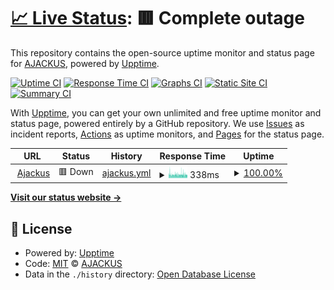 # [📈 Live Status](https://ajackus.github.io/upptime-monitor): <!--live status--> **🟥 Complete outage**

This repository contains the open-source uptime monitor and status page for [AJACKUS](ajackus.com), powered by [Upptime](https://github.com/upptime/upptime).

[![Uptime CI](https://github.com/ajackus/upptime-monitor/workflows/Uptime%20CI/badge.svg)](https://github.com/ajackus/upptime-monitor/actions?query=workflow%3A%22Uptime+CI%22)
[![Response Time CI](https://github.com/ajackus/upptime-monitor/workflows/Response%20Time%20CI/badge.svg)](https://github.com/ajackus/upptime-monitor/actions?query=workflow%3A%22Response+Time+CI%22)
[![Graphs CI](https://github.com/ajackus/upptime-monitor/workflows/Graphs%20CI/badge.svg)](https://github.com/ajackus/upptime-monitor/actions?query=workflow%3A%22Graphs+CI%22)
[![Static Site CI](https://github.com/ajackus/upptime-monitor/workflows/Static%20Site%20CI/badge.svg)](https://github.com/ajackus/upptime-monitor/actions?query=workflow%3A%22Static+Site+CI%22)
[![Summary CI](https://github.com/ajackus/upptime-monitor/workflows/Summary%20CI/badge.svg)](https://github.com/ajackus/upptime-monitor/actions?query=workflow%3A%22Summary+CI%22)

With [Upptime](https://upptime.js.org), you can get your own unlimited and free uptime monitor and status page, powered entirely by a GitHub repository. We use [Issues](https://github.com/ajackus/upptime-monitor/issues) as incident reports, [Actions](https://github.com/ajackus/upptime-monitor/actions) as uptime monitors, and [Pages](https://ajackus.github.io/upptime-monitor) for the status page.

<!--start: status pages-->
<!-- This summary is generated by Upptime (https://github.com/upptime/upptime) -->
<!-- Do not edit this manually, your changes will be overwritten -->
<!-- prettier-ignore -->
| URL | Status | History | Response Time | Uptime |
| --- | ------ | ------- | ------------- | ------ |
| <img alt="" src="https://icons.duckduckgo.com/ip3/ajackus.com.ico" height="13"> [Ajackus](https://ajackus.com) | 🟥 Down | [ajackus.yml](https://github.com/ajackus/upptime-monitor/commits/HEAD/history/ajackus.yml) | <details><summary><img alt="Response time graph" src="./graphs/ajackus/response-time-week.png" height="20"> 338ms</summary><br><a href="https://ajackus.github.io/upptime-monitor/history/ajackus"><img alt="Response time 325" src="https://img.shields.io/endpoint?url=https%3A%2F%2Fraw.githubusercontent.com%2Fajackus%2Fupptime-monitor%2FHEAD%2Fapi%2Fajackus%2Fresponse-time.json"></a><br><a href="https://ajackus.github.io/upptime-monitor/history/ajackus"><img alt="24-hour response time 304" src="https://img.shields.io/endpoint?url=https%3A%2F%2Fraw.githubusercontent.com%2Fajackus%2Fupptime-monitor%2FHEAD%2Fapi%2Fajackus%2Fresponse-time-day.json"></a><br><a href="https://ajackus.github.io/upptime-monitor/history/ajackus"><img alt="7-day response time 338" src="https://img.shields.io/endpoint?url=https%3A%2F%2Fraw.githubusercontent.com%2Fajackus%2Fupptime-monitor%2FHEAD%2Fapi%2Fajackus%2Fresponse-time-week.json"></a><br><a href="https://ajackus.github.io/upptime-monitor/history/ajackus"><img alt="30-day response time 338" src="https://img.shields.io/endpoint?url=https%3A%2F%2Fraw.githubusercontent.com%2Fajackus%2Fupptime-monitor%2FHEAD%2Fapi%2Fajackus%2Fresponse-time-month.json"></a><br><a href="https://ajackus.github.io/upptime-monitor/history/ajackus"><img alt="1-year response time 325" src="https://img.shields.io/endpoint?url=https%3A%2F%2Fraw.githubusercontent.com%2Fajackus%2Fupptime-monitor%2FHEAD%2Fapi%2Fajackus%2Fresponse-time-year.json"></a></details> | <details><summary><a href="https://ajackus.github.io/upptime-monitor/history/ajackus">100.00%</a></summary><a href="https://ajackus.github.io/upptime-monitor/history/ajackus"><img alt="All-time uptime 99.82%" src="https://img.shields.io/endpoint?url=https%3A%2F%2Fraw.githubusercontent.com%2Fajackus%2Fupptime-monitor%2FHEAD%2Fapi%2Fajackus%2Fuptime.json"></a><br><a href="https://ajackus.github.io/upptime-monitor/history/ajackus"><img alt="24-hour uptime 100.00%" src="https://img.shields.io/endpoint?url=https%3A%2F%2Fraw.githubusercontent.com%2Fajackus%2Fupptime-monitor%2FHEAD%2Fapi%2Fajackus%2Fuptime-day.json"></a><br><a href="https://ajackus.github.io/upptime-monitor/history/ajackus"><img alt="7-day uptime 100.00%" src="https://img.shields.io/endpoint?url=https%3A%2F%2Fraw.githubusercontent.com%2Fajackus%2Fupptime-monitor%2FHEAD%2Fapi%2Fajackus%2Fuptime-week.json"></a><br><a href="https://ajackus.github.io/upptime-monitor/history/ajackus"><img alt="30-day uptime 100.00%" src="https://img.shields.io/endpoint?url=https%3A%2F%2Fraw.githubusercontent.com%2Fajackus%2Fupptime-monitor%2FHEAD%2Fapi%2Fajackus%2Fuptime-month.json"></a><br><a href="https://ajackus.github.io/upptime-monitor/history/ajackus"><img alt="1-year uptime 99.99%" src="https://img.shields.io/endpoint?url=https%3A%2F%2Fraw.githubusercontent.com%2Fajackus%2Fupptime-monitor%2FHEAD%2Fapi%2Fajackus%2Fuptime-year.json"></a></details>

<!--end: status pages-->

[**Visit our status website →**](https://ajackus.github.io/upptime-monitor)

## 📄 License

- Powered by: [Upptime](https://github.com/upptime/upptime)
- Code: [MIT](./LICENSE) © [AJACKUS](ajackus.com)
- Data in the `./history` directory: [Open Database License](https://opendatacommons.org/licenses/odbl/1-0/)

